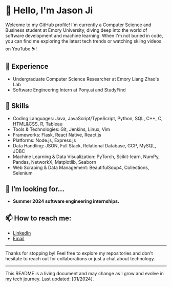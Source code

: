 # 👋 Hello, I'm Jason Ji

Welcome to my GitHub profile! I'm currently a Computer Science and Business student at Emory University, diving deep into the world of software development and machine learning. When I'm not buried in code, you can find me exploring the latest tech trends or watching skiing videos on YouTube ⛷️!


## 💼 Experience
- Undergraduate Computer Science Researcher at Emory Liang Zhao's Lab
- Software Engineering Intern at Pony.ai and StudyFind

## 🚀 Skills
- Coding Languages: Java, JavaScript/TypeScript, Python, SQL, C++, C, HTML&CSS, R, Tableau
- Tools & Technologies: Git, Jenkins, Linux, Vim
- Frameworks: Flask, React Native, React.js
- Platforms: Node.js, Express.js
- Data Handling: JSON, Full Stack, Relational Database, GCP, MySQL, JDBC
- Machine Learning & Data Visualization: PyTorch, Scikit-learn, NumPy, Pandas, NetworkX, Matplotlib, Seaborn
- Web Scraping & Data Management: BeautifulSoup4, Collections, Selenium

## 🤝 I’m looking for...
- **Summer 2024 software engineering internships.**

## 📫 How to reach me:
- [LinkedIn](https://www.linkedin.com/in/jason-ji-566673166/)
- [Email](jijason2018@gmail.com)

---

Thanks for stopping by! Feel free to explore my repositories and don't hesitate to reach out for collaborations or just a chat about technology.

---

This README is a living document and may change as I grow and evolve in my tech journey. Last updated: [01/2024].
